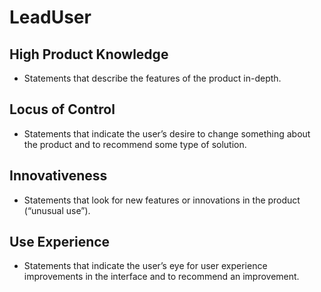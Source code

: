 # LeadUser

## High Product Knowledge
- Statements that describe the features of the product in-depth.

## Locus of Control
- Statements that indicate the user’s desire to change something about the product and to recommend some type of solution.

## Innovativeness
- Statements that look for new features or innovations in the product (“unusual use”).

## Use Experience
- Statements that indicate the user’s eye for user experience improvements in the interface and to recommend an improvement.
